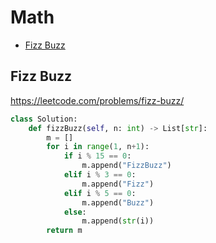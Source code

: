 # Math 

+ [Fizz Buzz](#fizz-buzz)

## Fizz Buzz

https://leetcode.com/problems/fizz-buzz/

```python
class Solution:
    def fizzBuzz(self, n: int) -> List[str]:
        m = []
        for i in range(1, n+1):
            if i % 15 == 0:
                m.append("FizzBuzz")
            elif i % 3 == 0:
                m.append("Fizz")
            elif i % 5 == 0:
                m.append("Buzz")
            else:
                m.append(str(i))
        return m
```

